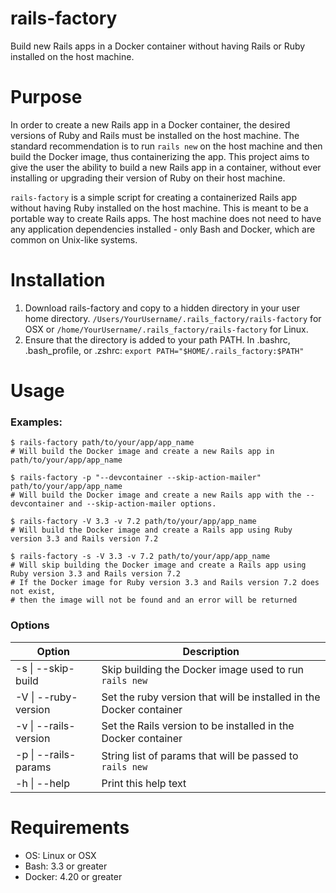 # rails-factory
Build new Rails apps in a Docker container without having Rails or Ruby installed on the host machine.

# Purpose
In order to create a new Rails app in a Docker container, the desired versions of Ruby and Rails must be installed on the host machine. The standard recommendation is to run `rails new` on the host machine and then build the Docker image, thus containerizing the app. This project aims to give the user the ability to build a new Rails app in a container, without ever installing or upgrading their version of Ruby on their host machine.

`rails-factory` is a simple script for creating a containerized Rails app without having Ruby installed on the host machine. This is meant to be a portable way to create Rails apps. The host machine does not need to have any application dependencies installed - only Bash and Docker, which are common on Unix-like systems.

# Installation
1. Download rails-factory and copy to a hidden directory in your user home directory. `/Users/YourUsername/.rails_factory/rails-factory` for OSX or `/home/YourUsername/.rails_factory/rails-factory` for Linux. 
2. Ensure that the directory is added to your path PATH. In .bashrc, .bash_profile, or .zshrc: `export PATH="$HOME/.rails_factory:$PATH"`

# Usage

### Examples:
```
$ rails-factory path/to/your/app/app_name
# Will build the Docker image and create a new Rails app in path/to/your/app/app_name
```

```
$ rails-factory -p "--devcontainer --skip-action-mailer" path/to/your/app/app_name
# Will build the Docker image and create a new Rails app with the --devcontainer and --skip-action-mailer options.
```

```
$ rails-factory -V 3.3 -v 7.2 path/to/your/app/app_name
# Will build the Docker image and create a Rails app using Ruby version 3.3 and Rails version 7.2
```

```
$ rails-factory -s -V 3.3 -v 7.2 path/to/your/app/app_name
# Will skip building the Docker image and create a Rails app using Ruby version 3.3 and Rails version 7.2
# If the Docker image for Ruby version 3.3 and Rails version 7.2 does not exist, 
# then the image will not be found and an error will be returned
```

### Options
| Option   | Description   |
|------------|------------|
| -s \| --skip-build | Skip building the Docker image used to run `rails new` |
| -V \| --ruby-version | Set the ruby version that will be installed in the Docker container |
| -v \| --rails-version | Set the Rails version to be installed in the Docker container |
| -p \| --rails-params | String list of params that will be passed to `rails new` |
| -h \| --help | Print this help text |

# Requirements
- OS: Linux or OSX
- Bash: 3.3 or greater
- Docker: 4.20 or greater